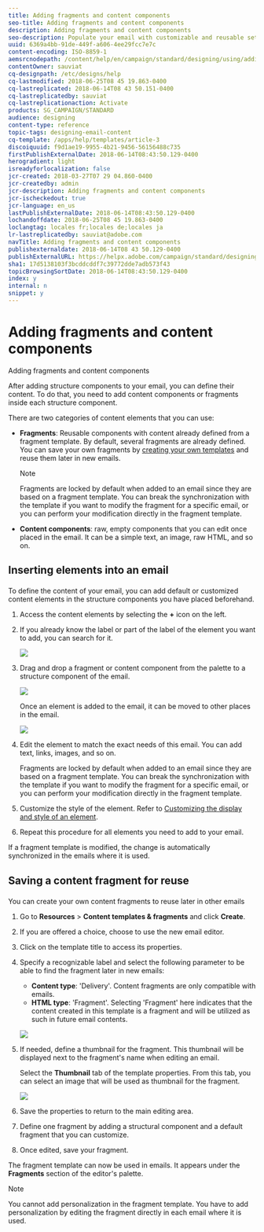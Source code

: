 ```yaml
---
title: Adding fragments and content components
seo-title: Adding fragments and content components
description: Adding fragments and content components
seo-description: Populate your email with customizable and reusable sets of content.
uuid: 6369a4bb-91de-449f-a606-4ee29fcc7e7c
content-encoding: ISO-8859-1
aemsrcnodepath: /content/help/en/campaign/standard/designing/using/adding-fragments-and-content-components
contentOwner: sauviat
cq-designpath: /etc/designs/help
cq-lastmodified: 2018-06-25T08 45 19.863-0400
cq-lastreplicated: 2018-06-14T08 43 50.151-0400
cq-lastreplicatedby: sauviat
cq-lastreplicationaction: Activate
products: SG_CAMPAIGN/STANDARD
audience: designing
content-type: reference
topic-tags: designing-email-content
cq-template: /apps/help/templates/article-3
discoiquuid: f9d1ae19-9955-4b21-9456-56156488c735
firstPublishExternalDate: 2018-06-14T08:43:50.129-0400
herogradient: light
isreadyforlocalization: false
jcr-created: 2018-03-27T07 29 04.860-0400
jcr-createdby: admin
jcr-description: Adding fragments and content components
jcr-ischeckedout: true
jcr-language: en_us
lastPublishExternalDate: 2018-06-14T08:43:50.129-0400
lochandoffdate: 2018-06-25T08 45 19.863-0400
loclangtag: locales fr;locales de;locales ja
lr-lastreplicatedby: sauviat@adobe.com
navTitle: Adding fragments and content components
publishexternaldate: 2018-06-14T08 43 50.129-0400
publishExternalURL: https://helpx.adobe.com/campaign/standard/designing/using/adding-fragments-and-content-components.html
sha1: 17d5138103f3bcddcddf7c39772dde7adb573f43
topicBrowsingSortDate: 2018-06-14T08:43:50.129-0400
index: y
internal: n
snippet: y
---
```


# Adding fragments and content components

Adding fragments and content components

After adding structure components to your email, you can define their content. To do that, you need to add content components or fragments inside each structure component.

There are two categories of content elements that you can use:

* **Fragments**: Reusable components with content already defined from a fragment template. By default, several fragments are already defined. You can save your own fragments by [creating your own templates](../../designing/using/adding-fragments-and-content-components.md#saving-a-content-fragment-for-reuse) and reuse them later in new emails.

  >[!NOTE]
  >
  >Fragments are locked by default when added to an email since they are based on a fragment template. You can break the synchronization with the template if you want to modify the fragment for a specific email, or you can perform your modification directly in the fragment template.

* **Content components**: raw, empty components that you can edit once placed in the email. It can be a simple text, an image, raw HTML, and so on.

## <p>Inserting elements into an email</p>

To define the content of your email, you can add default or customized content elements in the structure components you have placed beforehand.

1. Access the content elements by selecting the **+** icon on the left.
1. If you already know the label or part of the label of the element you want to add, you can search for it.

   ![](assets/email_designer_fragmentsearch.png)

1. Drag and drop a fragment or content component from the palette to a structure component of the email.

   ![](assets/email_designer_addfragment.png)

   Once an element is added to the email, it can be moved to other places in the email.

   ![](assets/email_designer_movefragment.png)

1. Edit the element to match the exact needs of this email. You can add text, links, images, and so on.

   Fragments are locked by default when added to an email since they are based on a fragment template. You can break the synchronization with the template if you want to modify the fragment for a specific email, or you can perform your modification directly in the fragment template.

1. Customize the style of the element. Refer to [Customizing the display and style of an element](../../designing/using/customizing-the-display-and-style-of-an-element.md).
1. Repeat this procedure for all elements you need to add to your email.

If a fragment template is modified, the change is automatically synchronized in the emails where it is used.

## <p>Saving a content fragment for reuse</p>

You can create your own content fragments to reuse later in other emails

1. Go to **Resources** > **Content templates & fragments** and click **Create**.
1. If you are offered a choice, choose to use the new email editor.
1. Click on the template title to access its properties.
1. Specify a recognizable label and select the following parameter to be able to find the fragment later in new emails:

    * **Content type**: 'Delivery'. Content fragments are only compatible with emails.
    * **HTML type**: 'Fragment'. Selecting 'Fragment' here indicates that the content created in this template is a fragment and will be utilized as such in future email contents.

   ![](assets/email_designer_createfragment.png)

1. If needed, define a thumbnail for the fragment. This thumbnail will be displayed next to the fragment's name when editing an email.

   Select the **Thumbnail** tab of the template properties. From this tab, you can select an image that will be used as thumbnail for the fragment.

   ![](assets/email_designer_createfragment_thumbnail.png)

1. Save the properties to return to the main editing area.
1. Define one fragment by adding a structural component and a default fragment that you can customize.
1. Once edited, save your fragment.

The fragment template can now be used in emails. It appears under the **Fragments** section of the editor's palette.

>[!NOTE]
>
>You cannot add personalization in the fragment template. You have to add personalization by editing the fragment directly in each email where it is used.

